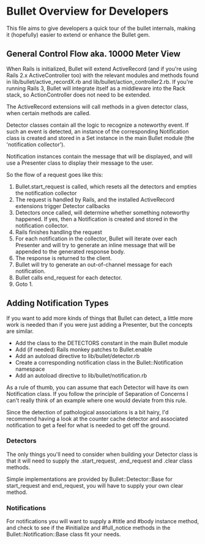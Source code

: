 # Bullet Overview for Developers

This file aims to give developers a quick tour of the bullet internals, making
it (hopefully) easier to extend or enhance the Bullet gem.

## General Control Flow aka. 10000 Meter View

When Rails is initialized, Bullet will extend ActiveRecord (and if you're using
Rails 2.x ActiveController too) with the relevant modules and methods found
in lib/bullet/active_recordX.rb and lib/bullet/action_controller2.rb. If you're
running Rails 3, Bullet will integrate itself as a middleware into the Rack
stack, so ActionController does not need to be extended.

The ActiveRecord extensions will call methods in a given detector class, when
certain methods are called.

Detector classes contain all the logic to recognize
a noteworthy event. If such an event is detected, an instance of the
corresponding Notification class is created and stored in a Set instance in the
main Bullet module (the 'notification collector').

Notification instances contain the message that will be displayed, and will
use a Presenter class to display their message to the user.

So the flow of a request goes like this:

1. Bullet.start_request is called, which resets all the detectors and empties
   the notification collector
2. The request is handled by Rails, and the installed ActiveRecord extensions
   trigger Detector callbacks
3. Detectors once called, will determine whether something noteworthy happened.
   If yes, then a Notification is created and stored in the notification collector.
4. Rails finishes handling the request
5. For each notification in the collector, Bullet will iterate over each
   Presenter and will try to generate an inline message that will be appended to
   the generated response body.
6. The response is returned to the client.
7. Bullet will try to generate an out-of-channel message for each notification.
8. Bullet calls end_request for each detector.
9. Goto 1.

## Adding Notification Types

If you want to add more kinds of things that Bullet can detect, a little more
work is needed than if you were just adding a Presenter, but the concepts are
similar.

* Add the class to the DETECTORS constant in the main Bullet module
* Add (if needed) Rails monkey patches to Bullet.enable
* Add an autoload directive to lib/bullet/detector.rb
* Create a corresponding notification class in the Bullet::Notification namespace
* Add an autoload directive to lib/bullet/notification.rb

As a rule of thumb, you can assume that each Detector will have its own
Notification class. If you follow the principle of Separation of Concerns I
can't really think of an example where one would deviate from this rule.

Since the detection of pathological associations is a bit hairy, I'd recommend
having a look at the counter cache detector and associated notification to get
a feel for what is needed to get off the ground.

### Detectors

The only things you'll need to consider when building your Detector class is
that it will need to supply the .start_request, .end_request and .clear class
methods.

Simple implementations are provided by Bullet::Detector::Base for start_request
and end_request, you will have to supply your own clear method.

### Notifications

For notifications you will want to supply a #title and #body instance method,
and check to see if the #initialize and #full_notice methods in the
Bullet::Notification::Base class fit your needs.
